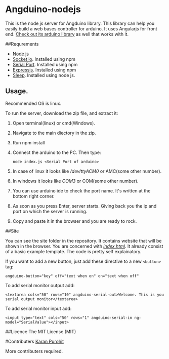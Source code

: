 # Angduino-nodejs
This is the node js server for Angduino library. This library can help you easily build a web bases controller for arduino. It uses Angularjs for front end. [Check out its arduino library](https://github.com/K-ran/Angduino-arduino) as well that works with it.  

##Requrements
* [Node js](https://nodejs.org/)
* [Socket io](http://socket.io/). Installed using npm
* [Serial Port](https://www.npmjs.com/package/serialport). Installed using npm
* [Expressjs](http://expressjs.com/). Installed using npm
* [Sleep](https://www.npmjs.com/package/sleep). Installed using node js.

## Usage.

Recommended OS is linux.

To run the server, download the zip file, and extract it:

1. Open terminal(linux) or cmd(Windows). 
2. Navigate to the main diectory in the zip.
3. Run npm install   
4. Connect the arduino to the PC. Then type:

      `node index.js <Serial Port of arduino>`

5. In case of linux it looks like */dev/ttyACM0* or AMC(some other number).
6. In windows it looks like *COM3* or COM(some other number).
7. You can use arduino ide to check the port name. It's written at the bottom right corner.
8. As soon as you press Enter, server starts. Giving back you the ip and port on which the server is running.
9. Copy and paste it in the browser and you are ready to rock.

##Site

You can see the site folder in the repository. It contains website that will be shown in the browser. You are concerned with [*index.html*](https://github.com/K-ran/Angduino-nodejs/blob/master/site/index.html). It already consist of a basic example template. The code is pretty self explainatory.

If you want to add a new button, just add these directive to a new `<button>` tag:

    angduino-button="key" off="text when on" on="text when off"
    
To add serial monitor output add:

    <textarea cols="50" rows="10" angduino-serial-out>Welcome. This is you serial output monitor</textarea>
    
To add serial monitor input add:

    <input type="text" cols="50" rows="1" angduino-serial-in ng-model="SerialValue"></input>
    
##Licence
The MIT License (MIT)

#Contributers
[Karan Purohit](https://github.com/K-ran/)

More contributers required. 
    

